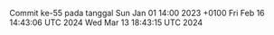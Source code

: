 Commit ke-55 pada tanggal Sun Jan 01 14:00 2023 +0100
Fri Feb 16 14:43:06 UTC 2024
Wed Mar 13 18:43:15 UTC 2024
